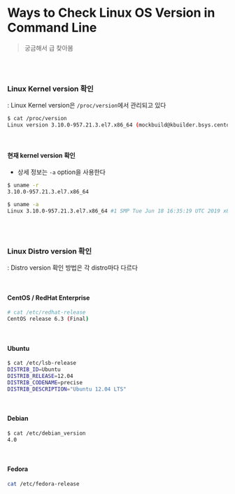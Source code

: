 # Ways to Check Linux OS Version in Command Line

> 궁금해서 급 찾아봄

<br>

<br>

### Linux Kernel version 확인

: Linux Kernel version은 `/proc/version`에서 관리되고 있다

```bash
$ cat /proc/version
Linux version 3.10.0-957.21.3.el7.x86_64 (mockbuild@kbuilder.bsys.centos.org) (gcc version 4.8.5 20150623 (Red Hat 4.8.5-36) (GCC) ) #1 SMP Tue Jun 18 16:35:19 UTC 2019
```

<br>

#### 현재 kernel version 확인

- 상세 정보는 `-a` option을 사용한다

```bash
$ uname -r
3.10.0-957.21.3.el7.x86_64

$ uname -a
Linux 3.10.0-957.21.3.el7.x86_64 #1 SMP Tue Jun 18 16:35:19 UTC 2019 x86_64 x86_64 x86_64 GNU/Linux

```

<br>

<br>

### Linux Distro version 확인

: Distro version 확인 방법은 각 distro마다 다르다

<br>

#### CentOS / RedHat Enterprise

```bash
# cat /etc/redhat-release
CentOS release 6.3 (Final)
```

<br>

#### Ubuntu

```bash
$ cat /etc/lsb-release 
DISTRIB_ID=Ubuntu
DISTRIB_RELEASE=12.04
DISTRIB_CODENAME=precise
DISTRIB_DESCRIPTION="Ubuntu 12.04 LTS"
```

<br>

#### Debian

```bash
$ cat /etc/debian_version
4.0
```

<br>

#### Fedora

```bash
cat /etc/fedora-release
```
